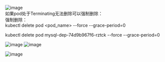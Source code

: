 ![image](https://github.com/user-attachments/assets/6b731fee-a13c-457b-bc52-cf70caef575b)  
如果pod处于Terminating无法删除可以强制删除：  
强制删除：  
kubectl delete pod <pod_name> --force --grace-period=0

kubectl delete pod mysql-dep-74d9b967f6-rztck --force --grace-period=0




![image](https://github.com/user-attachments/assets/83224734-3255-4bc1-b5cd-af5518d869e3)
![image](https://github.com/user-attachments/assets/b95198c5-2c60-4cc4-b614-bc783d88af2a)

![image](https://github.com/user-attachments/assets/f3d85c53-568e-48f7-86a9-8d81096e2782)


